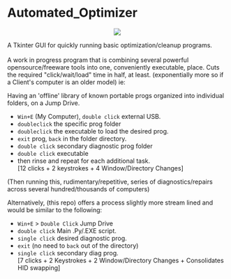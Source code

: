 # Automated_Optimizer
<p align="center">
<img src='http://s16.postimg.org/gxucqw6k5/Untitled.png'>
</p>
A Tkinter GUI for quickly running basic optimization/cleanup programs.<br><br>
A work in progress program that is combining several powerful opensource/freeware tools into one, conveniently executable, place. Cuts the required "click/wait/load" time in half, at least. (exponentially more so if a Client's computer is an older model) ie:

Having an 'offline' library of known portable progs organized into individual folders, on a Jump Drive. <br>
* `Win+E` (My Computer), `double click` external USB.
* `doubleclick` the specific prog folder<br>
* `doubleclick` the executable to load the desired prog.<br>
* `exit` prog, `back` in the folder directory.
* `double click` secondary diagnostic prog folder
* `double click` executable
* then rinse and repeat for each additional task. <br>
[12 clicks + 2 keystrokes + 4 Window/Directory Changes]

(Then running this, rudimentary/repetitive, series of diagnostics/repairs across several hundred/thousands of computers)

Alternatively, (this repo) offers a process slightly more stream lined and would be similar to the following:
* `Win+E` > `Double Click` Jump Drive
* `double click` Main .Py/.EXE script.
* `single click` desired diagnostic prog.
* `exit` (no need to `back` out of the directory)
* `single click` secondary diag prog.<br>
[7 clicks + 2 Keystrokes + 2 Window/Directory Changes + Consolidates HID swapping]
